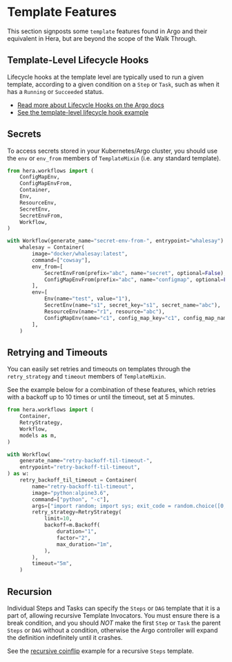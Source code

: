 # Template Features

This section signposts some `template` features found in Argo and their equivalent in Hera, but are beyond the scope of the Walk Through.

## Template-Level Lifecycle Hooks

Lifecycle hooks at the template level are typically used to run a given template, according to a given condition on a
`Step` or `Task`, such as when it has a `Running` or `Succeeded` status.

* [Read more about Lifecycle Hooks on the Argo docs](https://argoproj.github.io/argo-workflows/lifecyclehook/)
* [See the template-level lifecycle hook example](../examples/workflows/upstream/life_cycle_hooks_tmpl_level.md)

## Secrets

To access secrets stored in your Kubernetes/Argo cluster, you should use the `env` or `env_from` members of
`TemplateMixin` (i.e. any standard template).

```py
from hera.workflows import (
    ConfigMapEnv,
    ConfigMapEnvFrom,
    Container,
    Env,
    ResourceEnv,
    SecretEnv,
    SecretEnvFrom,
    Workflow,
)

with Workflow(generate_name="secret-env-from-", entrypoint="whalesay") as w:
    whalesay = Container(
        image="docker/whalesay:latest",
        command=["cowsay"],
        env_from=[
            SecretEnvFrom(prefix="abc", name="secret", optional=False),
            ConfigMapEnvFrom(prefix="abc", name="configmap", optional=False),
        ],
        env=[
            Env(name="test", value="1"),
            SecretEnv(name="s1", secret_key="s1", secret_name="abc"),
            ResourceEnv(name="r1", resource="abc"),
            ConfigMapEnv(name="c1", config_map_key="c1", config_map_name="abc"),
        ],
    )
```

## Retrying and Timeouts

You can easily set retries and timeouts on templates through the `retry_strategy` and `timeout` members of `TemplateMixin`.

See the example below for a combination of these features, which retries with a backoff up to 10 times or until the
timeout, set at 5 minutes.

```py
from hera.workflows import (
    Container,
    RetryStrategy,
    Workflow,
    models as m,
)

with Workflow(
    generate_name="retry-backoff-til-timeout-",
    entrypoint="retry-backoff-til-timeout",
) as w:
    retry_backoff_til_timeout = Container(
        name="retry-backoff-til-timeout",
        image="python:alpine3.6",
        command=["python", "-c"],
        args=["import random; import sys; exit_code = random.choice([0, 0, 0, 1]); sys.exit(exit_code)"],
        retry_strategy=RetryStrategy(
            limit=10,
            backoff=m.Backoff(
                duration="1",
                factor="2",
                max_duration="1m",
            ),
        ),
        timeout="5m",
    )
```

## Recursion

Individual Steps and Tasks can specify the `Steps` or `DAG` template that it is a part of, allowing recursive Template
Invocators. You must ensure there is a break condition, and you should *NOT* make the first `Step` or `Task` the parent
`Steps` or `DAG` without a condition, otherwise the Argo controller will expand the definition indefinitely until it
crashes.

See the [recursive coinflip](../examples/workflows/upstream/coinflip_recursive.md) example for a recursive `Steps`
template.

